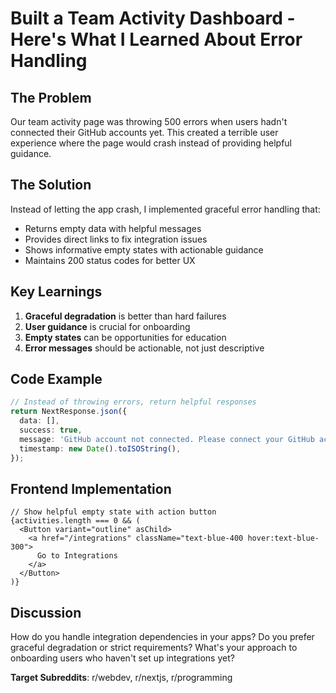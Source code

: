# Built a Team Activity Dashboard - Here's What I Learned About Error Handling

## The Problem
Our team activity page was throwing 500 errors when users hadn't connected their GitHub accounts yet. This created a terrible user experience where the page would crash instead of providing helpful guidance.

## The Solution
Instead of letting the app crash, I implemented graceful error handling that:
- Returns empty data with helpful messages
- Provides direct links to fix integration issues
- Shows informative empty states with actionable guidance
- Maintains 200 status codes for better UX

## Key Learnings
1. **Graceful degradation** is better than hard failures
2. **User guidance** is crucial for onboarding
3. **Empty states** can be opportunities for education
4. **Error messages** should be actionable, not just descriptive

## Code Example
```typescript
// Instead of throwing errors, return helpful responses
return NextResponse.json({
  data: [],
  success: true,
  message: 'GitHub account not connected. Please connect your GitHub account in the integrations page.',
  timestamp: new Date().toISOString(),
});
```

## Frontend Implementation
```tsx
// Show helpful empty state with action button
{activities.length === 0 && (
  <Button variant="outline" asChild>
    <a href="/integrations" className="text-blue-400 hover:text-blue-300">
      Go to Integrations
    </a>
  </Button>
)}
```

## Discussion
How do you handle integration dependencies in your apps? Do you prefer graceful degradation or strict requirements? What's your approach to onboarding users who haven't set up integrations yet?

**Target Subreddits**: r/webdev, r/nextjs, r/programming
